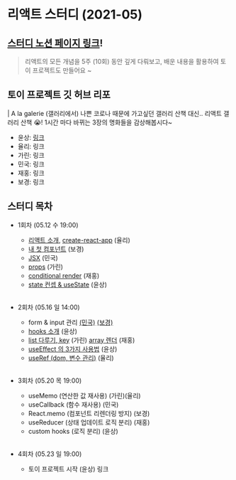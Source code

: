 # 리액트 스터디 (2021-05)

## [스터디 노션 페이지 링크][dashboard]!

> 리액트의 모든 개념을 5주 (10회) 동안 깊게 다뤄보고, 배운 내용을 활용하여 토이 프로젝트도 만들어요 ~

## 토이 프로젝트 깃 허브 리포

| A la galerie (갤러리에서)
    나쁜 코로나 때문에 가고싶던 갤러리 산책 대신.. 리액트 갤러리 산책 😭!
    1시간 마다 바뀌는 3장의 명화들을 감상해봅시다~

-   윤상: [링크][toy-project-ys]
-   율리: 링크
-   가린: 링크
-   민국: 링크
-   재홍: 링크
-   보경: 링크

## 스터디 목차

-   1회차 (05.12 수 19:00)

    -   [리액트 소개][ch1-1], [create-react-app][ch1-2] (율리)
    -   [내 첫 컴포넌트][ch2] (보경)
    -   [JSX][ch3] (민국)
    -   [props][ch4] (가린)
    -   [conditional render][ch5] (재홍)
    -   [state 컨셉 & useState][ch6] (윤상) <br/><br />

-   2회차 (05.16 일 14:00)

    -   form & input 관리 [(민국)][ch7-1] [(보경)][ch7-2]
    -   [hooks 소개][ch8] (윤상)
    -   [list 다루기, key][ch9-1] (가린) [array 렌더][ch9-2] (재홍)
    -   [useEffect 의 3가지 사용법][ch10] (윤상)
    -   [useRef (dom, 변수 관리)][ch11] (율리) <br /><br />

-   3회차 (05.20 목 19:00)

    -   useMemo (연산한 값 재사용) (가린)(율리)
    -   useCallback (함수 재사용) (민국)
    -   React.memo (컴포넌트 리렌더링 방지) (보경)
    -   useReducer (상태 업데이트 로직 분리) (재홍)
    -   custom hooks (로직 분리) (윤상) <br/><br />

-   4회차 (05.23 일 19:00)
    -   토이 프로젝트 시작 (윤상) 링크

[dashboard]: https://www.notion.so/2021-05-ae9cee780fc249479e93d591b57c08ae

[toy-project-ys]: https://github.com/olcw78/a-la-galerie/
<!-- [toy-project-yl]: https:// -->
<!-- [toy-project-gr]: https:// -->
<!-- [toy-project-mk]: https:// -->
<!-- [toy-project-jh]: https:// -->
<!-- [toy-project-bk]: https:// -->

[ch1-1]: https://github.com/Quickeely/react-study-1-2021-05/blob/master/01-1.%20React%20Intro.md
[ch1-2]: https://github.com/Quickeely/react-study-1-2021-05/blob/master/01-2.%20create-react-app.md
[ch2]: https://github.com/Quickeely/react-study-1-2021-05/blob/master/02.%20react%20component.md
[ch3]: https://github.com/Quickeely/react-study-1-2021-05/blob/master/03.JSX.md
[ch4]: https://github.com/Quickeely/react-study-1-2021-05/blob/master/04.Props.md
[ch5]: https://github.com/Quickeely/react-study-1-2021-05/blob/master/05.rendering_conditional.md
[ch6]: https://github.com/Quickeely/react-study-1-2021-05/blob/master/06.%20state%20%26%20useState.md
[ch7-1]: https://github.com/Quickeely/react-study-1-2021-05/blob/master/07.Form%20%26%20inputState.md
[ch7-2]: https://github.com/Quickeely/react-study-1-2021-05/blob/master/07.Form%26input.md
[ch8]: https://github.com/Quickeely/react-study-1-2021-05/blob/master/08.%20hooks%3F.md
[ch9-1]: https://github.com/Quickeely/react-study-1-2021-05/blob/master/09-1.list%20%26%20key.md
[ch9-2]: https://github.com/Quickeely/react-study-1-2021-05/blob/master/09-2.ArrayRendering.md
[ch10]: https://github.com/Quickeely/react-study-1-2021-05/blob/master/10.%20useEffect.md
[ch11]: https://github.com/Quickeely/react-study-1-2021-05/blob/master/11.%20useRef.md
